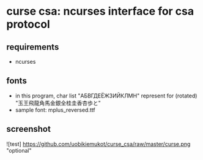 # curse csa: ncurses interface for csa protocol

## requirements
* ncurses

## fonts
* in this program, char list "АБВГДЕЁЖЗИЙКЛМН" represent for (rotated) "玉王飛龍角馬金銀全桂圭香杏歩と" 
* sample font: mplus_reversed.ttf

## screenshot
![test] https://github.com/uobikiemukot/curse_csa/raw/master/curse.png "optional"
